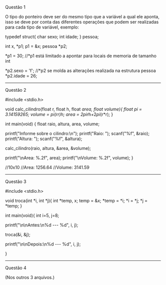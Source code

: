 Questão 1

O tipo do ponteiro deve ser do mesmo tipo que a variável a qual ele aponta, isso se deve por conta das diferentes operações que podem ser realizadas para cada tipo de variável, exemplo:

typedef struct{
  char sexo;
  int idade;
} pessoa;

int x, *p1;
p1 = &x;
pessoa *p2;

*p1 = 30;            //*p1 está limitado a apontar para locais de memoria de tamanho int

*p2.sexo = 'f';      //*p2 se molda as alterações realizada na estrutura pessoa
*p2.idade = 26;


------------------------------------------------------------------------------------------------


Questão 2

#include <stdio.h>

void calc_cilindro(float r, float h, float *area, float *volume){
  float pi = 3.14159265;
  *volume = pi*(r*r)*h;
  *area = 2*pi*r*h+2*pi*(r*r);
}

int main(void) {
  float raio, altura, area, volume;
  
  printf("Informe sobre o cilindro:\n");
  printf("Raio: ");
  scanf("%f", &raio);
  printf("Altura: ");
  scanf("%f", &altura);

  calc_cilindro(raio, altura, &area, &volume);

  printf("\nArea: %.2f", area);
  printf("\nVolume: %.2f", volume);
}

//10x10
//Area: 1256.64
//Volume: 3141.59


------------------------------------------------------------------------------------------------


Questão 3

#include <stdio.h>

void troca(int *i, int *j){
  int *temp, x;
  temp = &x;
  *temp = *i;
  *i = *j;
  *j = *temp;
}

int main(void){
  int i=5, j=8;

  printf("\n\nAntes:\n%d --- %d", i, j);
  
  troca(&i, &j);

  printf("\n\nDepois:\n%d --- %d", i, j);
  
}


------------------------------------------------------------------------------------------------


Questão 4

(Nos outros 3 arquivos.)
